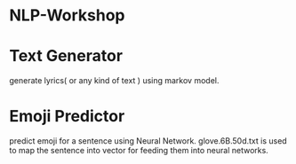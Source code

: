 # NLP-Workshop

# Text Generator

generate lyrics( or any kind of text ) using markov model.

# Emoji Predictor

predict emoji for a sentence using Neural Network. glove.6B.50d.txt is used to map the sentence into vector for feeding them into neural networks.
